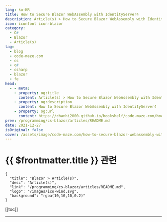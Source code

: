```yaml
---
lang: ko-KR
title: How to Secure Blazor WebAssembly with IdentityServer4
description: Article(s) > How to Secure Blazor WebAssembly with IdentityServer4
icon: iconfont icon-blazor
category: 
  - C#
  - Blazor
  - Article(s)
tag: 
  - blog
  - code-maze.com
  - cs
  - c#
  - csharp
  - blazor
  - fe
head:  
  - - meta:
    - property: og:title
      content: Article(s) > How to Secure Blazor WebAssembly with IdentityServer4
    - property: og:description
      content: How to Secure Blazor WebAssembly with IdentityServer4
    - property: og:url
      content: https://chanhi2000.github.io/bookshelf/code-maze.com/how-to-secure-blazor-webassembly-with-identityserver4.html
prev: /programming/cs-blazor/articles/README.md
date: 2021-12-27
isOriginal: false
cover: /assets/image/code-maze.com/how-to-secure-blazor-webassembly-with-identityserver4/banner.png
---
```


# {{ $frontmatter.title }} 관련

```component VPCard
{
  "title": "Blazor > Article(s)",
  "desc": "Article(s)",
  "link": "/programming/cs-blazor/articles/README.md",
  "logo": "/images/ico-wind.svg",
  "background": "rgba(10,10,10,0.2)"
}
```

[[toc]]

---

<SiteInfo
  name="How to Secure Blazor WebAssembly with IdentityServer4"
  desc="In this article, we are going to learn how to secure Blazor WebAssembly with IdentityServer4 by using the OAuth2 and OIDC protocols."
  url="https://code-maze.com/how-to-secure-blazor-webassembly-with-identityserver4/"
  logo="/assets/image/code-maze.com/favicon.png"
  preview="/assets/image/code-maze.com/how-to-secure-blazor-webassembly-with-identityserver4/banner.png"/>

<!-- TODO: 작성 -->
